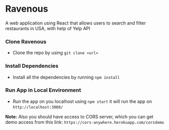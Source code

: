 # Ravenous 
A web application using React that allows users to search and filter restaurants in USA, with help of Yelp API

### Clone Ravenous

- Clone the repo by using `git clone <url>`

### Install Dependencies

- Install all the dependencies by running `npm install`
  
### Run App in Local Environment

- Run the app on you localhost using `npm start` it will run the app on `http://localhost:3000/`

**Note:**  Also you should have access to CORS server, which you can get demo access from this link:
`https://cors-anywhere.herokuapp.com/corsdemo`
